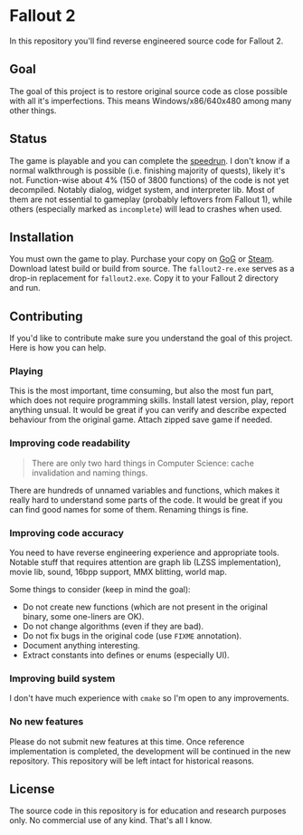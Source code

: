 # Fallout 2

In this repository you'll find reverse engineered source code for Fallout 2.

## Goal

The goal of this project is to restore original source code as close possible with all it's imperfections. This means Windows/x86/640x480 among many other things.

## Status

The game is playable and you can complete the [speedrun](https://fallout.fandom.com/wiki/Forum:Speedrun#Fallout_2). I don't know if a normal walkthrough is possible (i.e. finishing majority of quests), likely it's not. Function-wise about 4% (150 of 3800 functions) of the code is not yet decompiled. Notably dialog, widget system, and interpreter lib. Most of them are not essential to gameplay (probably leftovers from Fallout 1), while others (especially marked as `incomplete`) will lead to crashes when used.

## Installation

You must own the game to play. Purchase your copy on [GoG](https://www.gog.com/game/fallout_2) or [Steam](https://store.steampowered.com/app/38410). Download latest build or build from source. The `fallout2-re.exe` serves as a drop-in replacement for `fallout2.exe`. Copy it to your Fallout 2 directory and run.

## Contributing

If you'd like to contribute make sure you understand the goal of this project. Here is how you can help.

### Playing

This is the most important, time consuming, but also the most fun part, which does not require programming skills. Install latest version, play, report anything unsual. It would be great if you can verify and describe expected behaviour from the original game. Attach zipped save game if needed.

### Improving code readability

> There are only two hard things in Computer Science: cache invalidation and naming things.

There are hundreds of unnamed variables and functions, which makes it really hard to understand some parts of the code. It would be great if you can find good names for some of them. Renaming things is fine.

### Improving code accuracy

You need to have reverse engineering experience and appropriate tools. Notable stuff that requires attention are graph lib (LZSS implementation), movie lib, sound, 16bpp support, MMX blitting, world map.

Some things to consider (keep in mind the goal):
- Do not create new functions (which are not present in the original binary, some one-liners are OK).
- Do not change algorithms (even if they are bad).
- Do not fix bugs in the original code (use `FIXME` annotation).
- Document anything interesting.
- Extract constants into defines or enums (especially UI).

### Improving build system

I don't have much experience with `cmake` so I'm open to any improvements.

### No new features

Please do not submit new features at this time. Once reference implementation is completed, the development will be continued in the new repository. This repository will be left intact for historical reasons.

## License

The source code in this repository is for education and research purposes only. No commercial use of any kind. That's all I know.

